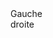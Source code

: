 
<html>



<head>

<script type="text/javascript" src="Java.js"></script>
<link href="CSS.css" type="text/css" rel="stylesheet">
</head>

<body>
<!--
<input type="radio" name="food" value="salsa" checked> Salsa utilisez pour cocher des choses (une seul cocher possible
alors que les checkbox peuvent etre coché séparément
input type : number/date/color/ submit 
dans les input_col placeholder/readonly

<h1 style="color:blue;"> This is my future site </h1>
<p style="font-size:120%;"> My name is <strong> Timothé </strong> </p>
<a href="http://www.google.com"> Go to google </a>


<br/> <p> this is a break tag </p>

<br/>
<a href="https://www.google.com"> Go to google 2 <img src="https://f.hellowork.com/blogdumoderateur/2013/10/google-logo.png"/></a>



<table border="1" style="border:solid;">
<tr>
<td> stage 1 </td> <td> objectif </td>
</tr>
<tr>
<td> stage 2 </td> <td> objectif </td>
</tr>
</table>
-->
<div class="container">
    <div class="left-column">
	Gauche
    </div>
    <div class="right-column">
    droite
    </div>
</div>



</body>







</html>